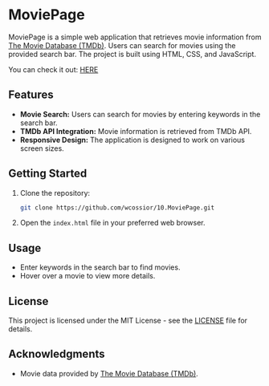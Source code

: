 # MoviePage

MoviePage is a simple web application that retrieves movie information from [The Movie Database (TMDb)](https://www.themoviedb.org/). Users can search for movies using the provided search bar. The project is built using HTML, CSS, and JavaScript.

You can check it out: [HERE](https://wcossior.github.io/10.MoviePage/)

## Features

- **Movie Search:** Users can search for movies by entering keywords in the search bar.
- **TMDb API Integration:** Movie information is retrieved from TMDb API.
- **Responsive Design:** The application is designed to work on various screen sizes.

## Getting Started

1. Clone the repository:

    ```bash
    git clone https://github.com/wcossior/10.MoviePage.git
    ```

2. Open the `index.html` file in your preferred web browser.

## Usage

- Enter keywords in the search bar to find movies.
- Hover over a movie to view more details.

## License

This project is licensed under the MIT License - see the [LICENSE](LICENSE) file for details.

## Acknowledgments

- Movie data provided by [The Movie Database (TMDb)](https://www.themoviedb.org/).

